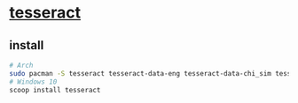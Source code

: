 # [tesseract](https://github.com/tesseract-ocr/tesseract)

## install

```sh
# Arch
sudo pacman -S tesseract tesseract-data-eng tesseract-data-chi_sim tesseract-data-chi_sim_vert
# Windows 10
scoop install tesseract
```
